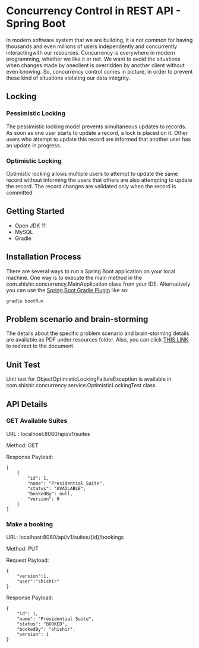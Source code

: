 # Concurrency Control in REST API - Spring Boot

In modern software system that we are building, it is not common for having thousands and even millions of users independently and concurrently interactingwith our resources. Concurrency is everywhere in modern programming, whether we like it or not. We want to avoid the situations when changes made by oneclient is overridden by another client without even knowing. So, concurrency control comes in picture, in order to prevent these kind of situations violating our data integrity.

## Locking 
### Pessimistic Locking
The pessimistic locking model prevents simultaneous updates to records. As soon as one user starts to update a record, a lock is placed on it. Other users who attempt to update this record are informed that another user has an update in progress.

### Optimistic Locking
Optimistic locking allows multiple users to attempt to update the same record without informing the users that others are also attempting to update the record. The record changes are validated only when the record is committed.

## Getting Started
- Open JDK 11
- MySQL
- Gradle 

## Installation Process
There are several ways to run a Spring Boot application on your local machine. One way is to execute the main method in the com.shishir.concurrency.MainApplication class from your IDE.
Alternatively you can use the [Spring Boot Gradle Plugin](https://docs.spring.io/spring-boot/docs/current/reference/html/build-tool-plugins.html#build-tool-plugins.gradle) like so:

```shell
gradle bootRun
```
## Problem scenario and brain-storming
The details about the specific problem scenario and brain-storming details are available as PDF under resources folder. Also, you can click [THIS LINK](https://github.com/gitshishirkarki/concurrency-control/blob/main/src/main/resources/spring-boot-optimistic-locking.pdf) to redirect to the document.

## Unit Test
Unit test for ObjectOptimisticLockingFailureException is available in com.shishir.concurrency.service.OptimisticLockingTest class.

## API Details
### GET Available Suites
URL : localhost:8080/api/v1/suites

Method: GET

Response Payload:

```shell script
[
    {
        "id": 1,
        "name": "Presidential Suite",
        "status": "AVAILABLE",
        "bookedBy": null,
        "version": 0
    }
]
```

### Make a booking
URL: localhost:8080/api/v1/suites/{id}/bookings

Method: PUT

Request Payload: 
```shell script
{
    "version":1,
    "user":"shishir"
}
```

Response Payload: 
```shell script
{
    "id": 1,
    "name": "Presidential Suite",
    "status": "BOOKED",
    "bookedBy": "shishir",
    "version": 1
}
```